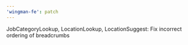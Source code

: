 ```yaml
---
'wingman-fe': patch
---
```


JobCategoryLookup, LocationLookup, LocationSuggest: Fix incorrect ordering of breadcrumbs

